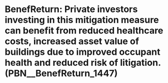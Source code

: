 # BenefReturn: __Private investors investing in this mitigation measure can benefit from reduced healthcare costs, increased asset value of buildings due to improved occupant health and reduced risk of litigation.__ (PBN__BenefReturn_1447)


